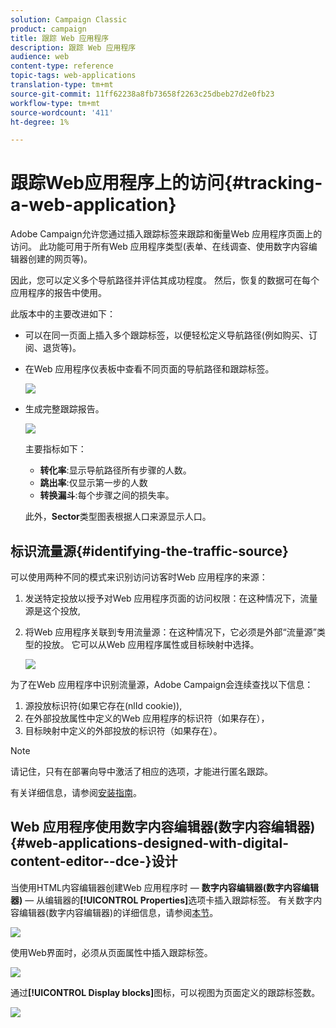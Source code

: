 ```yaml
---
solution: Campaign Classic
product: campaign
title: 跟踪 Web 应用程序
description: 跟踪 Web 应用程序
audience: web
content-type: reference
topic-tags: web-applications
translation-type: tm+mt
source-git-commit: 11ff62238a8fb73658f2263c25dbeb27d2e0fb23
workflow-type: tm+mt
source-wordcount: '411'
ht-degree: 1%

---
```



# 跟踪Web应用程序上的访问{#tracking-a-web-application}

Adobe Campaign允许您通过插入跟踪标签来跟踪和衡量Web 应用程序页面上的访问。 此功能可用于所有Web 应用程序类型(表单、在线调查、使用数字内容编辑器创建的网页等)。

因此，您可以定义多个导航路径并评估其成功程度。 然后，恢复的数据可在每个应用程序的报告中使用。

此版本中的主要改进如下：

* 可以在同一页面上插入多个跟踪标签，以便轻松定义导航路径(例如购买、订阅、退货等)。
* 在Web 应用程序仪表板中查看不同页面的导航路径和跟踪标签。

   ![](assets/trackers_1.png)

* 生成完整跟踪报告。

   ![](assets/trackers_5.png)

   主要指标如下：

   * **转化率**:显示导航路径所有步骤的人数。
   * **跳出率**:仅显示第一步的人数
   * **转换漏斗**:每个步骤之间的损失率。

   此外，**Sector**&#x200B;类型图表根据人口来源显示人口。

## 标识流量源{#identifying-the-traffic-source}

可以使用两种不同的模式来识别访问访客时Web 应用程序的来源：

1. 发送特定投放以授予对Web 应用程序页面的访问权限：在这种情况下，流量源是这个投放,
1. 将Web 应用程序关联到专用流量源：在这种情况下，它必须是外部“流量源”类型的投放。 它可以从Web 应用程序属性或目标映射中选择。

   ![](assets/trackers_6.png)

为了在Web 应用程序中识别流量源，Adobe Campaign会连续查找以下信息：

1. 源投放标识符(如果它存在(nlId cookie)),
1. 在外部投放属性中定义的Web 应用程序的标识符（如果存在），
1. 目标映射中定义的外部投放的标识符（如果存在）。

>[!NOTE]
>
>请记住，只有在部署向导中激活了相应的选项，才能进行匿名跟踪。
>
>有关详细信息，请参阅[安装指南](../../installation/using/deploying-an-instance.md)。

## Web 应用程序使用数字内容编辑器(数字内容编辑器){#web-applications-designed-with-digital-content-editor--dce-}设计

当使用HTML内容编辑器创建Web 应用程序时 — **数字内容编辑器(数字内容编辑器)** — 从编辑器的&#x200B;**[!UICONTROL Properties]**&#x200B;选项卡插入跟踪标签。 有关数字内容编辑器(数字内容编辑器)的详细信息，请参阅[本节](../../web/using/about-campaign-html-editor.md)。

![](assets/trackers_2.png)

使用Web界面时，必须从页面属性中插入跟踪标签。

![](assets/trackers_3.png)

通过&#x200B;**[!UICONTROL Display blocks]**&#x200B;图标，可以视图为页面定义的跟踪标签数。

![](assets/trackers_4.png)

